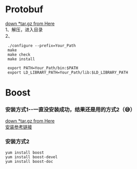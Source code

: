 # Protobuf
[down *tar.gz from Here](https://github.com/google/protobuf/releases) <br>
1、解压，进入目录 <br>
2、
```
 ./configure --prefix=Your_Path
 make
 make check
 make install
 
 export PATH=Your_Path/bin:$PATH
 export LD_LIBRARY_PATH=Your_Path/lib:$LD_LIBRARY_PATH
```
# Boost
### 安装方式1--一直没安装成功，结果还是用的方式2（😅）
[down *tar.gz from Here](https://dl.bintray.com/boostorg/release/1.68.0/source/) <br>
[安装参考链接](https://www.cnblogs.com/oloroso/p/4632848.html)

### 安装方式2
```
yum install boost
yum install boost-devel
yum install boost-doc
```
